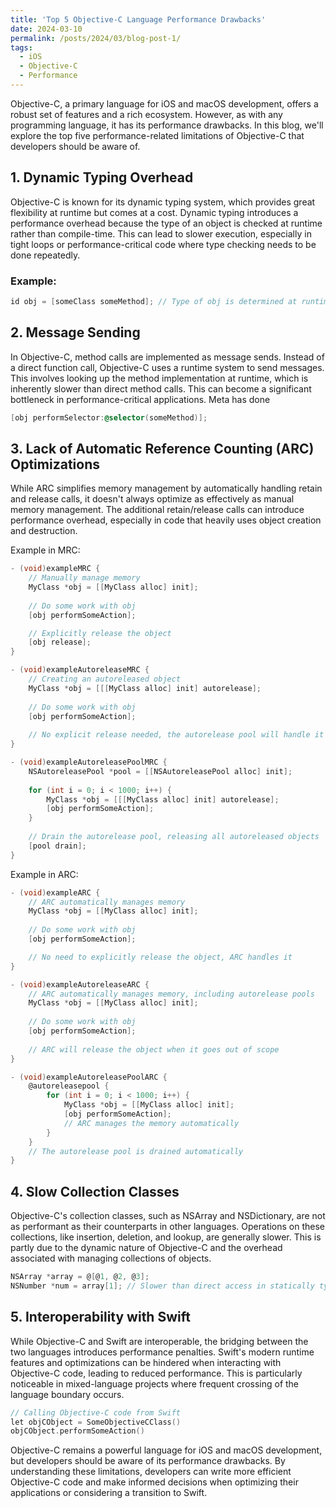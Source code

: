 ```yaml
---
title: 'Top 5 Objective-C Language Performance Drawbacks'
date: 2024-03-10
permalink: /posts/2024/03/blog-post-1/
tags:
  - iOS
  - Objective-C
  - Performance
---
```


Objective-C, a primary language for iOS and macOS development, offers a robust set of features and a rich ecosystem. However, as with any programming language, it has its performance drawbacks. In this blog, we'll explore the top five performance-related limitations of Objective-C that developers should be aware of.

## 1. **Dynamic Typing Overhead**

Objective-C is known for its dynamic typing system, which provides great flexibility at runtime but comes at a cost. Dynamic typing introduces a performance overhead because the type of an object is checked at runtime rather than compile-time. This can lead to slower execution, especially in tight loops or performance-critical code where type checking needs to be done repeatedly.

### Example:
```objective-c
id obj = [someClass someMethod]; // Type of obj is determined at runtime
```

## 2. Message Sending

In Objective-C, method calls are implemented as message sends. Instead of a direct function call, Objective-C uses a runtime system to send messages. This involves looking up the method implementation at runtime, which is inherently slower than direct method calls. This can become a significant bottleneck in performance-critical applications. Meta has done 

```objective-c
[obj performSelector:@selector(someMethod)];
```

## 3. Lack of Automatic Reference Counting (ARC) Optimizations

While ARC simplifies memory management by automatically handling retain and release calls, it doesn't always optimize as effectively as manual memory management. The additional retain/release calls can introduce performance overhead, especially in code that heavily uses object creation and destruction.

Example in MRC:
```objective-c
- (void)exampleMRC {
    // Manually manage memory
    MyClass *obj = [[MyClass alloc] init];
    
    // Do some work with obj
    [obj performSomeAction];

    // Explicitly release the object
    [obj release];
}

- (void)exampleAutoreleaseMRC {
    // Creating an autoreleased object
    MyClass *obj = [[[MyClass alloc] init] autorelease];
    
    // Do some work with obj
    [obj performSomeAction];
    
    // No explicit release needed, the autorelease pool will handle it
}

- (void)exampleAutoreleasePoolMRC {
    NSAutoreleasePool *pool = [[NSAutoreleasePool alloc] init];
    
    for (int i = 0; i < 1000; i++) {
        MyClass *obj = [[[MyClass alloc] init] autorelease];
        [obj performSomeAction];
    }
    
    // Drain the autorelease pool, releasing all autoreleased objects
    [pool drain];
}
```

Example in ARC:
```objective-c
- (void)exampleARC {
    // ARC automatically manages memory
    MyClass *obj = [[MyClass alloc] init];
    
    // Do some work with obj
    [obj performSomeAction];

    // No need to explicitly release the object, ARC handles it
}

- (void)exampleAutoreleaseARC {
    // ARC automatically manages memory, including autorelease pools
    MyClass *obj = [[MyClass alloc] init];
    
    // Do some work with obj
    [obj performSomeAction];
    
    // ARC will release the object when it goes out of scope
}

- (void)exampleAutoreleasePoolARC {
    @autoreleasepool {
        for (int i = 0; i < 1000; i++) {
            MyClass *obj = [[MyClass alloc] init];
            [obj performSomeAction];
            // ARC manages the memory automatically
        }
    }
    // The autorelease pool is drained automatically
}
```

## 4. Slow Collection Classes

Objective-C's collection classes, such as NSArray and NSDictionary, are not as performant as their counterparts in other languages. Operations on these collections, like insertion, deletion, and lookup, are generally slower. This is partly due to the dynamic nature of Objective-C and the overhead associated with managing collections of objects.

```objective-c
NSArray *array = @[@1, @2, @3];
NSNumber *num = array[1]; // Slower than direct access in statically typed languages
```

## 5. Interoperability with Swift

While Objective-C and Swift are interoperable, the bridging between the two languages introduces performance penalties. Swift's modern runtime features and optimizations can be hindered when interacting with Objective-C code, leading to reduced performance. This is particularly noticeable in mixed-language projects where frequent crossing of the language boundary occurs.

```objective-c
// Calling Objective-C code from Swift
let objCObject = SomeObjectiveCClass()
objCObject.performSomeAction()
```

Objective-C remains a powerful language for iOS and macOS development, but developers should be aware of its performance drawbacks. By understanding these limitations, developers can write more efficient Objective-C code and make informed decisions when optimizing their applications or considering a transition to Swift.

